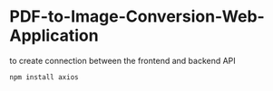 # PDF-to-Image-Conversion-Web-Application

to create connection between the frontend and backend API
```
npm install axios
```
